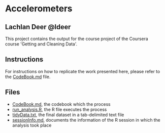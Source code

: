 Accelerometers
==============
Lachlan Deer
@ldeer
--------------

This project contains the output for the course project of the Coursera course 'Getting and Cleaning Data'.


Instructions
--------------
For instructions on how to replicate the work presented here, please refer to the [CodeBook.md](/CodeBook.md) file.

Files
--------------
* [CodeBook.md](/CodeBook.md), the codebook which the process
* [run_analysis.R](/run_analysis.R), the R file executes the process
* [tidyData.txt](/tidyData.txt), the final dataset in a tab-delimited text file
* [sessionInfo.md](/sessionInfo.md), documents the information of the R session in which the analysis took place
